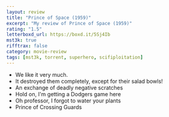 ```yaml
---
layout: review
title: "Prince of Space (1959)"
excerpt: "My review of Prince of Space (1959)"
rating: "1.5"
letterboxd_url: https://boxd.it/5Sj4Ib
mst3k: true
rifftrax: false
category: movie-review
tags: [mst3k, torrent, superhero, scifiploitation]
---
```


- We like it very much.
- It destroyed them completely, except for their salad bowls!
- An exchange of deadly negative scratches
- Hold on, I'm getting a Dodgers game here
- Oh professor, I forgot to water your plants
- Prince of Crossing Guards
